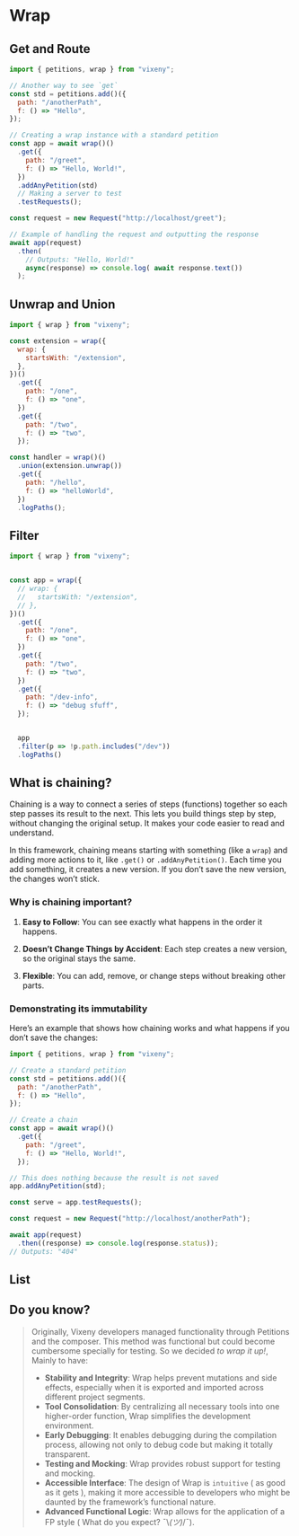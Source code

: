 <script>

 import ListOfComponents from '$lib/components/listofEssential.svelte';
 import Prisma from '$lib/components/Prisma.md';

</script>
<Prisma />

# Wrap

<object type="image/svg+xml" data="/d2/wrap.svg"></object>

## Get and Route

```javascript
import { petitions, wrap } from "vixeny";

// Another way to see `get`
const std = petitions.add()({
  path: "/anotherPath",
  f: () => "Hello",
});

// Creating a wrap instance with a standard petition
const app = await wrap()()
  .get({
    path: "/greet",
    f: () => "Hello, World!",
  })
  .addAnyPetition(std)
  // Making a server to test
  .testRequests();

const request = new Request("http://localhost/greet");

// Example of handling the request and outputting the response
await app(request)
  .then(
    // Outputs: "Hello, World!"
    async(response) => console.log( await response.text())
  ); 
```

## Unwrap and Union

```javascript
import { wrap } from "vixeny";

const extension = wrap({
  wrap: {
    startsWith: "/extension",
  },
})()
  .get({
    path: "/one",
    f: () => "one",
  })
  .get({
    path: "/two",
    f: () => "two",
  });

const handler = wrap()()
  .union(extension.unwrap())
  .get({
    path: "/hello",
    f: () => "helloWorld",
  })
  .logPaths();
```

## Filter

```javascript
import { wrap } from "vixeny";


const app = wrap({
  // wrap: {
  //   startsWith: "/extension",
  // },
})()
  .get({
    path: "/one",
    f: () => "one",
  })
  .get({
    path: "/two",
    f: () => "two",
  })
  .get({
    path: "/dev-info",
    f: () => "debug sfuff",
  });


  app
  .filter(p => !p.path.includes("/dev"))
  .logPaths()

```

## What is chaining?

Chaining is a way to connect a series of steps (functions) together so each step passes its result to the next. This lets you build things step by step, without changing the original setup. It makes your code easier to read and understand.

In this framework, chaining means starting with something (like a `wrap`) and adding more actions to it, like `.get()` or `.addAnyPetition()`. Each time you add something, it creates a new version. If you don’t save the new version, the changes won’t stick.

### Why is chaining important?

1. **Easy to Follow**:
   You can see exactly what happens in the order it happens.

2. **Doesn’t Change Things by Accident**:
   Each step creates a new version, so the original stays the same.

3. **Flexible**:
   You can add, remove, or change steps without breaking other parts.

### Demonstrating its immutability

Here’s an example that shows how chaining works and what happens if you don’t save the changes:

```javascript
import { petitions, wrap } from "vixeny";

// Create a standard petition
const std = petitions.add()({
  path: "/anotherPath",
  f: () => "Hello",
});

// Create a chain
const app = await wrap()()
  .get({
    path: "/greet",
    f: () => "Hello, World!",
  });

// This does nothing because the result is not saved
app.addAnyPetition(std);

const serve = app.testRequests();

const request = new Request("http://localhost/anotherPath");

await app(request)
  .then((response) => console.log(response.status));
// Outputs: "404"
```


## List

<ListOfComponents />


## Do you know?

> Originally, Vixeny developers managed functionality through Petitions and
> the composer. This method was functional but could become cumbersome
> specially for testing. So we decided _to wrap it up!_, Mainly to
> have:
>
> - **Stability and Integrity**: Wrap helps prevent mutations and side effects,
>   especially when it is exported and imported across different project
>   segments.
> - **Tool Consolidation**: By centralizing all necessary tools into one
>   higher-order function, Wrap simplifies the development environment.
> - **Early Debugging**: It enables debugging during the compilation process,
>   allowing not only to debug code but making it totally transparent.
> - **Testing and Mocking**: Wrap provides robust support for testing and
>   mocking.
> - **Accessible Interface**: The design of Wrap is `intuitive` ( as good as it gets ), making it more
>   accessible to developers who might be daunted by the framework’s functional
>   nature.
> - **Advanced Functional Logic**: Wrap allows for the application of a FP
>   style ( What do you expect? ¯\\_(ツ)_/¯).





